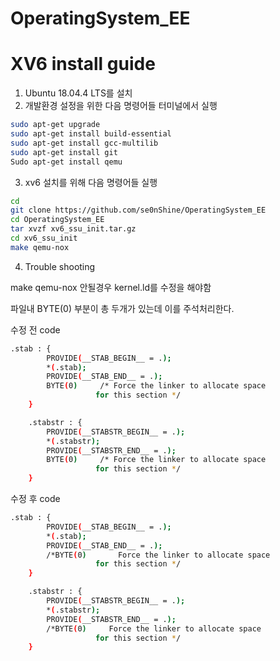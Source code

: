 # OperatingSystem_EE

# XV6 install guide

1. Ubuntu 18.04.4 LTS를 설치
2. 개발환경 설정을 위한 다음 명령어들 터미널에서 실행

```bash
sudo apt-get upgrade
sudo apt-get install build-essential
sudo apt-get install gcc-multilib
sudo apt-get install git
Sudo apt-get install qemu
```

3. xv6 설치를 위해 다음 명령어들 실행

```bash
cd
git clone https://github.com/se0nShine/OperatingSystem_EE
cd OperatingSystem_EE
tar xvzf xv6_ssu_init.tar.gz
cd xv6_ssu_init
make qemu-nox
```

4. Trouble shooting

make qemu-nox 안될경우 kernel.ld를 수정을 해야함 

파일내 BYTE(0) 부분이 총 두개가 있는데 이를 주석처리한다.

수정 전 code

```bash
.stab : {
		PROVIDE(__STAB_BEGIN__ = .);
		*(.stab);
		PROVIDE(__STAB_END__ = .);
		BYTE(0)		/* Force the linker to allocate space
				   for this section */
	}

	.stabstr : {
		PROVIDE(__STABSTR_BEGIN__ = .);
		*(.stabstr);
		PROVIDE(__STABSTR_END__ = .);
		BYTE(0)		/* Force the linker to allocate space
				   for this section */
	}
```

수정 후 code

```bash
.stab : {
		PROVIDE(__STAB_BEGIN__ = .);
		*(.stab);
		PROVIDE(__STAB_END__ = .);
		/*BYTE(0)		Force the linker to allocate space
				   for this section */
	}

	.stabstr : {
		PROVIDE(__STABSTR_BEGIN__ = .);
		*(.stabstr);
		PROVIDE(__STABSTR_END__ = .);
		/*BYTE(0)	  Force the linker to allocate space
				   for this section */
	}
```
